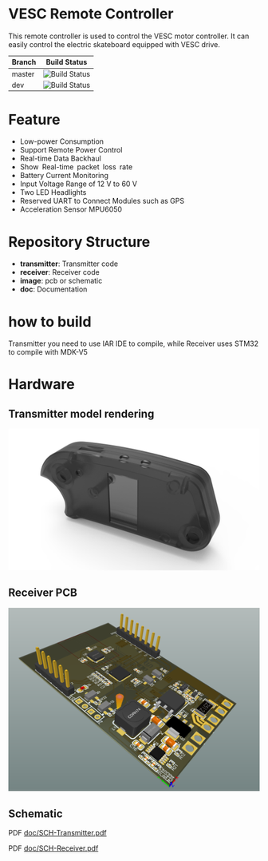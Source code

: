 <!--
 * @Author: zhouli
 * @Date: 2020-04-04 15:26:37
 * @LastEditTime: 2020-04-06 23:45:59
 * @Description: file content
 -->
# VESC Remote Controller

This remote controller is used to control the VESC motor controller. It can easily control the electric skateboard equipped with VESC drive.



| Branch | Build Status                                                 |
| ------ | ------------------------------------------------------------ |
| master | ![Build Status](https://camo.githubusercontent.com/0cce57dd531f9e16706cb1456696e504a9b32d38/68747470733a2f2f7472617669732d63692e6f72672f6d6164636f777377652f4f44726976652e706e673f6272616e63683d6d6173746572) |
| dev    | ![Build Status](https://camo.githubusercontent.com/0cce57dd531f9e16706cb1456696e504a9b32d38/68747470733a2f2f7472617669732d63692e6f72672f6d6164636f777377652f4f44726976652e706e673f6272616e63683d6d6173746572) |

# Feature
- Low-power Consumption
- Support Remote Power Control
- Real-time Data Backhaul
- Show Real-time packet loss rate
- Battery Current Monitoring
- Input Voltage Range of 12 V to 60 V
- Two LED Headlights
- Reserved UART to Connect Modules such as GPS
- Acceleration Sensor MPU6050

# Repository Structure

- **transmitter**: Transmitter code
- **receiver**: Receiver code
- **image**: pcb or schematic
- **doc**: Documentation

# how to build

Transmitter you need to use IAR IDE to compile, while Receiver uses STM32 to compile with MDK-V5

# Hardware

## Transmitter model rendering

![transmitter](image/transmitter.png)

## Receiver PCB

![](image/board-f.png)



## Schematic

PDF [doc/SCH-Transmitter.pdf](doc/SCH-Transmitter.pdf)

PDF [doc/SCH-Receiver.pdf](doc/SCH-Receiver.pdf)






